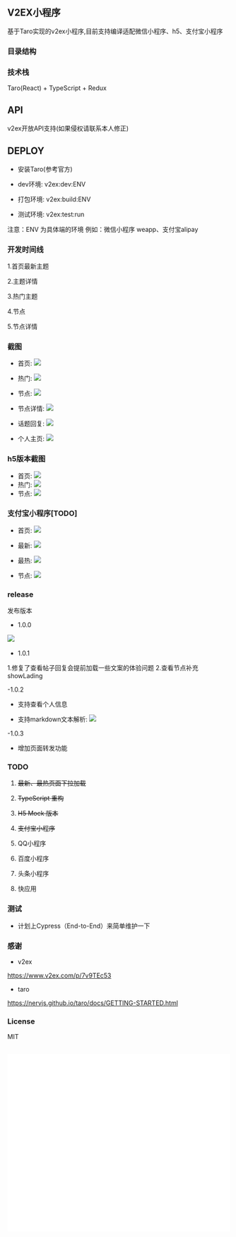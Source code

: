 ## V2EX小程序

基于Taro实现的v2ex小程序,目前支持编译适配微信小程序、h5、支付宝小程序

### 目录结构



### 技术栈

Taro(React) + TypeScript + Redux

## API

v2ex开放API支持(如果侵权请联系本人修正)


## DEPLOY

- 安装Taro(参考官方)

- dev环境: v2ex:dev:ENV

- 打包环境: v2ex:build:ENV

- 测试环境: v2ex:test:run

注意：ENV 为具体端的环境 例如：微信小程序 weapp、支付宝alipay

### 开发时间线

1.首页最新主题

2.主题详情

3.热门主题

4.节点

5.节点详情

### 截图

 - 首页: ![](http://img.binzhizhu.top/imgs/2019/06/54b6624c1e3bf106.png)
 
 - 热门: ![](http://img.binzhizhu.top/imgs/2019/06/03d291e0ea9fb45d.png)
 
 - 节点: ![](http://img.binzhizhu.top/imgs/2019/06/b9e187a6a727d0ee.png)
 
 - 节点详情: ![](http://img.binzhizhu.top/imgs/2019/06/85a2c7f481a50797.png)
 
 - 话题回复: ![](http://img.binzhizhu.top/imgs/2019/06/04b64c2985121708.png)
 
 - 个人主页: ![](http://img.binzhizhu.top/imgs/2019/06/29748a4f9195f604.png)
 

### h5版本截图

 - 首页: ![](http://img.binzhizhu.top/imgs/2019/06/f40382d6240bbdc8.jpg)
 - 热门: ![](http://img.binzhizhu.top/imgs/2019/06/7bdea439e6db9f65.jpg)
 - 节点: ![](http://img.binzhizhu.top/imgs/2019/06/58a217abf6146bc1.jpg)
 
 
### 支付宝小程序[TODO]

 - 首页: ![](http://img.binzhizhu.top/imgs/2019/08/9e9f81572db8c500.png)
 
 - 最新: ![](http://img.binzhizhu.top/imgs/2019/08/a670d7ab4050dbfb.jpeg)
 
 - 最热: ![](http://img.binzhizhu.top/imgs/2019/08/c9527756a2737776.jpeg)
 
 - 节点: ![](http://img.binzhizhu.top/imgs/2019/08/d8af01b1f5cd5582.jpeg)

### release

发布版本

- 1.0.0 

![](http://img.binzhizhu.top/imgs/2019/06/3c9ddb8b3d48dc3e.jpg)

- 1.0.1

1.修复了查看帖子回复会提前加载一些文案的体验问题
2.查看节点补充showLading

-1.0.2

- 支持查看个人信息

- 支持markdown文本解析: ![](http://img.binzhizhu.top/imgs/2019/06/a4c8fe11315a88ee.png)

-1.0.3

- 增加页面转发功能


### TODO

1. ~~最新、最热页面下拉加载~~

2. ~~TypeScript 重构~~

3. ~~H5 Mock 版本~~

4. ~~支付宝小程序~~

5. QQ小程序

6. 百度小程序

7. 头条小程序

8. 快应用


### 测试

- 计划上Cypress（End-to-End）来简单维护一下

### 感谢

- v2ex  

https://www.v2ex.com/p/7v9TEc53

- taro  
 
 https://nervjs.github.io/taro/docs/GETTING-STARTED.html

### License

MIT


<div align="center">
	<br>
		<img src="header.svg" width="800" height="400">
	<br>
</div>
